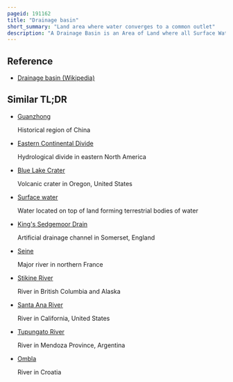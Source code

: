 ```yaml
---
pageid: 191162
title: "Drainage basin"
short_summary: "Land area where water converges to a common outlet"
description: "A Drainage Basin is an Area of Land where all Surface Water flowing through it converges to a single Point such as the Mouth of the River or flows into another Body of Water such as a Lake or Ocean. A Basin is separated from adjacent Basins by a Perimeter, the Drainage Divide, made up of a Succession of elevated Features, such as Ridges and Hills. A Basin may consist of smaller Basins that at Confluences of the River Merge forming a hierarchical Pattern."
---
```


## Reference

- [Drainage basin (Wikipedia)](https://en.wikipedia.org/?curid=191162)

## Similar TL;DR

- [Guanzhong](/tldr/en/guanzhong)

  Historical region of China

- [Eastern Continental Divide](/tldr/en/eastern-continental-divide)

  Hydrological divide in eastern North America

- [Blue Lake Crater](/tldr/en/blue-lake-crater)

  Volcanic crater in Oregon, United States

- [Surface water](/tldr/en/surface-water)

  Water located on top of land forming terrestrial bodies of water

- [King's Sedgemoor Drain](/tldr/en/kings-sedgemoor-drain)

  Artificial drainage channel in Somerset, England

- [Seine](/tldr/en/seine)

  Major river in northern France

- [Stikine River](/tldr/en/stikine-river)

  River in British Columbia and Alaska

- [Santa Ana River](/tldr/en/santa-ana-river)

  River in California, United States

- [Tupungato River](/tldr/en/tupungato-river)

  River in Mendoza Province, Argentina

- [Ombla](/tldr/en/ombla)

  River in Croatia
